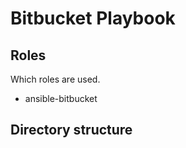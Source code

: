 # Bitbucket Playbook

## Roles
Which roles are used.
* ansible-bitbucket

## Directory structure
```bash


```

